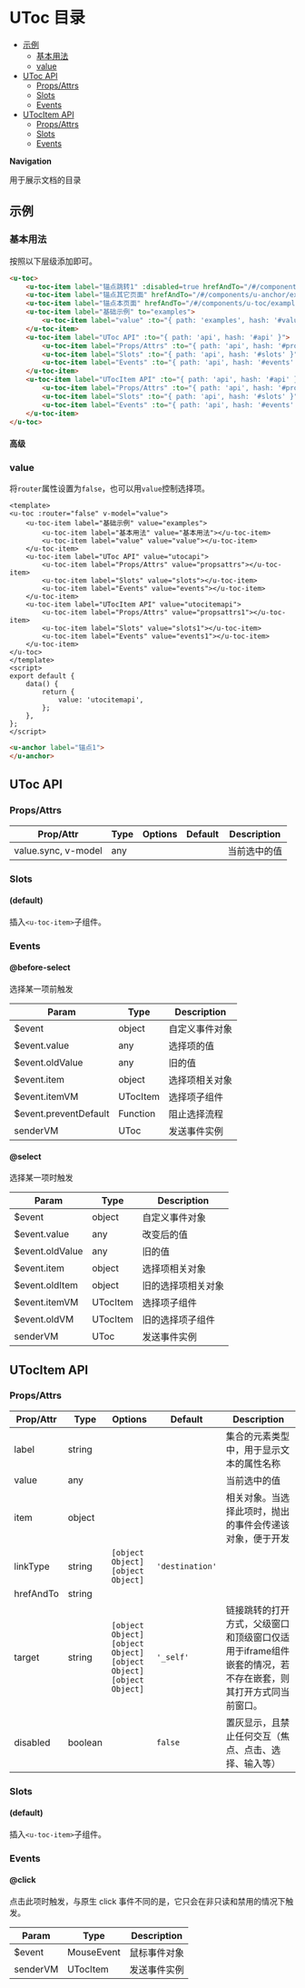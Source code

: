 <!-- 该 README.md 根据 api.yaml 和 docs/*.md 自动生成，为了方便在 GitHub 和 NPM 上查阅。如需修改，请查看源文件 -->

# UToc 目录

- [示例](#示例)
    - [基本用法](#基本用法)
    - [value](#value)
- [UToc API](#utoc-api)
    - [Props/Attrs](#propsattrs)
    - [Slots](#slots)
    - [Events](#events)
- [UTocItem API](#utocitem-api)
    - [Props/Attrs](#propsattrs-2)
    - [Slots](#slots-2)
    - [Events](#events-2)

**Navigation**

用于展示文档的目录

## 示例
### 基本用法
按照以下层级添加即可。

``` html
<u-toc>
    <u-toc-item label="锚点跳转1" :disabled=true hrefAndTo="/#/components/u-toc/examples" anchorLinked="锚点1" value="锚点value1"></u-toc-item>
    <u-toc-item label="锚点其它页面" hrefAndTo="/#/components/u-anchor/examples" anchorLinked="锚点2" value="锚点value2"></u-toc-item>
    <u-toc-item label="锚点本页面" hrefAndTo="/#/components/u-toc/examples" anchorLinked="锚点1" value="锚点value1"></u-toc-item>
    <u-toc-item label="基础示例" to="examples">
        <u-toc-item label="value" :to="{ path: 'examples', hash: '#value' }"></u-toc-item>
    </u-toc-item>
    <u-toc-item label="UToc API" :to="{ path: 'api', hash: '#api' }">
        <u-toc-item label="Props/Attrs" :to="{ path: 'api', hash: '#propsattrs' }"></u-toc-item>
        <u-toc-item label="Slots" :to="{ path: 'api', hash: '#slots' }"></u-toc-item>
        <u-toc-item label="Events" :to="{ path: 'api', hash: '#events' }"></u-toc-item>
    </u-toc-item>
    <u-toc-item label="UTocItem API" :to="{ path: 'api', hash: '#api' }">
        <u-toc-item label="Props/Attrs" :to="{ path: 'api', hash: '#propsattrs' }"></u-toc-item>
        <u-toc-item label="Slots" :to="{ path: 'api', hash: '#slots' }"></u-toc-item>
        <u-toc-item label="Events" :to="{ path: 'api', hash: '#events' }"></u-toc-item>
    </u-toc-item>
</u-toc>
```
#### 高级


### value


将`router`属性设置为`false`，也可以用`value`控制选择项。

``` vue
<template>
<u-toc :router="false" v-model="value">
    <u-toc-item label="基础示例" value="examples">
        <u-toc-item label="基本用法" value="基本用法"></u-toc-item>
        <u-toc-item label="value" value="value"></u-toc-item>
    </u-toc-item>
    <u-toc-item label="UToc API" value="utocapi">
        <u-toc-item label="Props/Attrs" value="propsattrs"></u-toc-item>
        <u-toc-item label="Slots" value="slots"></u-toc-item>
        <u-toc-item label="Events" value="events"></u-toc-item>
    </u-toc-item>
    <u-toc-item label="UTocItem API" value="utocitemapi">
        <u-toc-item label="Props/Attrs" value="propsattrs1"></u-toc-item>
        <u-toc-item label="Slots" value="slots1"></u-toc-item>
        <u-toc-item label="Events" value="events1"></u-toc-item>
    </u-toc-item>
</u-toc>
</template>
<script>
export default {
    data() {
        return {
            value: 'utocitemapi',
        };
    },
};
</script>
```

``` html
<u-anchor label="锚点1">
</u-anchor>

```

## UToc API
### Props/Attrs

| Prop/Attr | Type | Options | Default | Description |
| --------- | ---- | ------- | ------- | ----------- |
| value.sync, v-model | any |  |  | 当前选中的值 |

### Slots

#### (default)

插入`<u-toc-item>`子组件。

### Events

#### @before-select

选择某一项前触发

| Param | Type | Description |
| ----- | ---- | ----------- |
| $event | object | 自定义事件对象 |
| $event.value | any | 选择项的值 |
| $event.oldValue | any | 旧的值 |
| $event.item | object | 选择项相关对象 |
| $event.itemVM | UTocItem | 选择项子组件 |
| $event.preventDefault | Function | 阻止选择流程 |
| senderVM | UToc | 发送事件实例 |

#### @select

选择某一项时触发

| Param | Type | Description |
| ----- | ---- | ----------- |
| $event | object | 自定义事件对象 |
| $event.value | any | 改变后的值 |
| $event.oldValue | any | 旧的值 |
| $event.item | object | 选择项相关对象 |
| $event.oldItem | object | 旧的选择项相关对象 |
| $event.itemVM | UTocItem | 选择项子组件 |
| $event.oldVM | UTocItem | 旧的选择项子组件 |
| senderVM | UToc | 发送事件实例 |

## UTocItem API
### Props/Attrs

| Prop/Attr | Type | Options | Default | Description |
| --------- | ---- | ------- | ------- | ----------- |
| label | string |  |  | 集合的元素类型中，用于显示文本的属性名称 |
| value | any |  |  | 当前选中的值 |
| item | object |  |  | 相关对象。当选择此项时，抛出的事件会传递该对象，便于开发 |
| linkType | string | `[object Object]`<br/>`[object Object]` | `'destination'` |  |
| hrefAndTo | string |  |  |  |
| target | string | `[object Object]`<br/>`[object Object]`<br/>`[object Object]`<br/>`[object Object]` | `'_self'` | 链接跳转的打开方式，父级窗口和顶级窗口仅适用于iframe组件嵌套的情况，若不存在嵌套，则其打开方式同当前窗口。 |
| disabled | boolean |  | `false` | 置灰显示，且禁止任何交互（焦点、点击、选择、输入等） |

### Slots

#### (default)

插入`<u-toc-item>`子组件。

### Events

#### @click

点击此项时触发，与原生 click 事件不同的是，它只会在非只读和禁用的情况下触发。

| Param | Type | Description |
| ----- | ---- | ----------- |
| $event | MouseEvent | 鼠标事件对象 |
| senderVM | UTocItem | 发送事件实例 |

